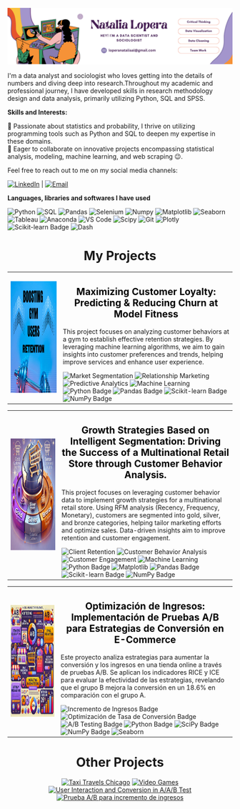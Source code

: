  ![Header](https://github.com/Natcol05/Natcol05/blob/45efe3f38902e43e19d1a93e212f76f91f05b924/Natalia%20Lopera%20(1).png)
</div>

<div>
 I'm a data analyst and sociologist who loves getting into the details of numbers and diving deep into research.Throughout my academic and professional journey, I have developed skills in research methodology design and data analysis, primarily utilizing Python, SQL and SPSS.

**Skills and Interests:**
   
🌱 Passionate about statistics and probability, I thrive on utilizing programming tools such as Python and SQL to deepen my expertise in these domains.                                                                       
👯 Eager to collaborate on innovative projects encompassing statistical analysis, modeling, machine learning, and web scraping 😉. 

Feel free to reach out to me on my social media channels:

[![LinkedIn](https://img.shields.io/badge/-LinkedIn-blue?style=flat&logo=linkedin)](https://www.linkedin.com/in/natalia-lopera) | [![Email](https://img.shields.io/badge/-Email-white?style=flat&logo=gmail)](mailto:loperanataliaal@gmail.com)

**Languages, libraries and softwares I have used**

![Python](https://img.shields.io/badge/-Python-000000?style=flat&logo=python)
![SQL](https://img.shields.io/badge/-SQL-000000?style=flat&logo=MySQL)
![Pandas](https://img.shields.io/badge/-Pandas-000000?style=flat&logo=pandas)
![Selenium](https://img.shields.io/badge/-Selenium-000000?style=flat&logo=selenium)
![Numpy](https://img.shields.io/badge/-Numpy-000000?style=flat&logo=numpy)
![Matplotlib](https://img.shields.io/badge/-Matplotlib-000000?style=flat&logo=matplotlib)
![Seaborn](https://img.shields.io/badge/-Seaborn-000000?style=flat&logo=seaborn)
![Tableau](https://img.shields.io/badge/-Tableau-000000?style=flat&logo=tableau)
![Anaconda](https://img.shields.io/badge/-Anaconda-000000?style=flat&logo=Anaconda)
![VS Code](https://img.shields.io/badge/-visualstudiocode-000000?style=flat&logo=visual-studio-code)
![Scipy](https://img.shields.io/badge/-Scipy-000000?style=flat&logo=Scipy)
![Git](https://img.shields.io/badge/-Git-000000?style=flat&logo=git&logoColor=white)
![Plotly](https://img.shields.io/badge/-Plotly-000000?style=flat&logo=plotly&logoColor=white)
<img src="https://img.shields.io/badge/-Scikit--learn-000000?style=flat&logo=scikit-learn" alt="Scikit-learn Badge" />
![Dash](https://img.shields.io/badge/-Dash-000000?style=flat&logo=plotly&logoColor=white)
</div>

<div align="center">
    <h1>My Projects</h1>
    <table>
        <tr>
            <td>
                <a href="https://github.com/Natcol05/Machine-Learning-Model.git" target="_blank">
                    <img src="https://github.com/Natcol05/Machine-Learning-Model/blob/93da41886e23f109e930422c2e0a179ad2d2f021/Graphics/GYM%20(4).png?raw=true" alt="Gym Image" style="padding-right: 10px; width: 600px; height: 250px;" />
                </a>
            </td>
            <td style="vertical-align: middle;">
                <h2 align="center" style="color: black; text-decoration: none;">
                    Maximizing Customer Loyalty: Predicting & Reducing Churn at Model Fitness
                </h2>
                <p>     
                    This project focuses on analyzing customer behaviors at a gym to establish effective retention strategies. By leveraging machine learning algorithms, we aim to gain insights into customer preferences and trends, helping improve services and enhance user experience.
                </p>
                <div>
                    <img src="https://img.shields.io/badge/-Market%20Segmentation-000000?style=flat&logo=googleanalytics" alt="Market Segmentation" />
                    <img src="https://img.shields.io/badge/-Relationship%20Marketing-000000?style=flat&logo=handshake" alt="Relationship Marketing" />
                    <img src="https://img.shields.io/badge/-Predictive%20Analytics-000000?style=flat&logo=datadog" alt="Predictive Analytics" />
                    <img src="https://img.shields.io/badge/-Machine%20Learning-000000?style=flat&logo=tensorflow" alt="Machine Learning" />
                    <img src="https://img.shields.io/badge/-Python-000000?style=flat&logo=python" alt="Python Badge" />
                    <img src="https://img.shields.io/badge/-Pandas-000000?style=flat&logo=pandas" alt="Pandas Badge" />
                    <img src="https://img.shields.io/badge/-Scikit--learn-000000?style=flat&logo=scikit-learn" alt="Scikit-learn Badge" />
                    <img src="https://img.shields.io/badge/-NumPy-000000?style=flat&logo=numpy" alt="NumPy Badge" />
                </div>
            </td>
        </tr>
    </table>
</div>

<div>
 <table>
  <tr>
   <td>
    <a href="https://github.com/Natcol05/hackathon.git" target="_blank">
     <img src="https://github.com/Natcol05/hackathon/blob/6f6c91693309eaa4f02430b3672a14787a8dc607/Retail.png?raw=true" alt="Retail Image" style="padding-right: 10px; width: 900px; height: 250px;" />
    </a>
   </td>
   <td style="vertical-align: middle;">
    <h2 align="center" style="color: black; text-decoration: none;">
     Growth Strategies Based on Intelligent Segmentation: Driving the Success of a Multinational Retail Store through Customer Behavior Analysis.
    </h2>
    <p> 
     This project focuses on leveraging customer behavior data to implement growth strategies for a multinational retail store. Using RFM analysis (Recency, Frequency, Monetary), customers are segmented into gold, silver, and bronze categories, helping tailor marketing efforts and optimize sales. Data-driven insights aim to improve retention and customer engagement.
    </p>
    <div>
     <img src="https://img.shields.io/badge/-Client%20Retention-000000?style=flat&logo=googleanalytics" alt="Client Retention"/>
     <img src="https://img.shields.io/badge/-Customer%20Behavior%20Analysis-000000?style=flat&logo=handshake" alt="Customer Behavior Analysis"/>
     <img src="https://img.shields.io/badge/-Customer%20Engagement-000000?style=flat&logo=datadog" alt="Customer Engagement"/>
     <img src="https://img.shields.io/badge/-Machine%20Learning-000000?style=flat&logo=tensorflow" alt="Machine Learning" />
     <img src="https://img.shields.io/badge/-Python-000000?style=flat&logo=python" alt="Python Badge" />
     <img src="https://img.shields.io/badge/-Matplotlib-000000?style=flat&logo=plotly&logoColor=white" alt="Matplotlib"/>
     <img src="https://img.shields.io/badge/-Pandas-000000?style=flat&logo=pandas" alt="Pandas Badge" />
     <img src="https://img.shields.io/badge/-Scikit--learn-000000?style=flat&logo=scikit-learn" alt="Scikit-learn Badge" />
     <img src="https://img.shields.io/badge/-NumPy-000000?style=flat&logo=numpy" alt="NumPy Badge" />
    </div>
   </td>
  </tr>
 </table>
</div>
<div>
 <table>
  <tr>
   <td>
    <a "https://github.com/Natcol05/Pruebas-A-B-para-Estrategias-de-Incremento-de-Ingresos.git" target="_blank">
     <img src="https://github.com/Natcol05/Pruebas-A-B-para-Estrategias-de-Incremento-de-Ingresos/blob/29b164aa5b0dffcaac56c2273b306c4e1384c9fa/Test%20AB.png?raw=true" alt="Retail Image" style="padding-right: 10px; width: 750px; height: 250px;" />
    </a>
   </td>
   <td style="vertical-align: middle;">
    <h2 align="center" style="color: black; text-decoration: none;">
     Optimización de Ingresos: Implementación de Pruebas A/B para Estrategias de Conversión en E-Commerce
    </h2>
    <p> 
     Este proyecto analiza estrategias para aumentar la conversión y los ingresos en una tienda online a través de pruebas A/B. Se aplican los indicadores RICE y ICE para evaluar la efectividad de las estrategias, revelando que el grupo B mejora la conversión en un 18.6% en comparación con el grupo A.
    </p>
    <div>
     <img src="https://img.shields.io/badge/-Incremento%20de%20Ingresos-000000?style=flat&logo=googleanalytics" alt="Incremento de Ingresos Badge" />
     <img src="https://img.shields.io/badge/-Optimización%20de%20Tasa%20de%20Conversión-000000?style=flat&logo=handshake" alt="Optimización de Tasa de Conversión Badge" />
     <img src="https://img.shields.io/badge/-A/B%20Testing-000000?style=flat&logo=datadog" alt="A/B Testing Badge" />
     <img src="https://img.shields.io/badge/-Python-000000?style=flat&logo=python" alt="Python Badge" />
     <img src="https://img.shields.io/badge/-SciPy-000000?style=flat&logo=scipy" alt="SciPy Badge" />
     <img src="https://img.shields.io/badge/-NumPy-000000?style=flat&logo=numpy" alt="NumPy Badge" />
     <img src="https://img.shields.io/badge/-Seaborn-000000?style=flat&logo=plotly&logoColor=white" alt="Seaborn"/>
    </div>
   </td>
  </tr>
 </table>
</div>


<div align="center">
    <h1>Other Projects</h1>  


[![Taxi Travels Chicago](https://img.shields.io/badge/Taxi%20Travels%20in%20Chicago-000000?style=flat&logo=github)](https://github.com/Natcol05/Taxi-Travels-in-Chicago)
[![Video Games](https://img.shields.io/badge/Video%20Games%20-000000?style=flat&logo=github)](https://github.com/Natcol05/Video-Games-.git)
[![User Interaction and Conversion in A/A/B Test](https://img.shields.io/badge/Interaction%20and%20Conversion%20Test%20A/A/B-000000?style=flat&logo=github)](https://github.com/Natcol05/User-Interaction-and-Conversion-in-A-A-B-Test.git)
[![Prueba A/B para incremento de ingresos](https://img.shields.io/badge/Incremento%20de%20Ingresos%20Test%20A/B-000000?style=flat&logo=github)]()

</div>



